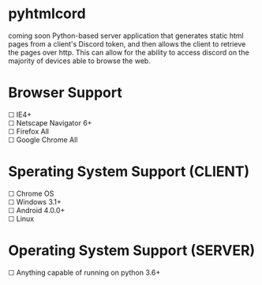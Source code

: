 # pyhtmlcord
coming soon
Python-based server application that generates static html pages from a client's Discord token, and then allows the client to retrieve the pages over http. This can allow for the ability to access discord on the majority of devices able to browse the web.
# Browser Support
☐ IE4+<br>
☐ Netscape Navigator 6+<br>
☐ Firefox All<br>
☐ Google Chrome All
# Sperating System Support (CLIENT)
☐ Chrome OS<br>
☐ Windows 3.1+<br>
☐ Android 4.0.0+<br>
☐ Linux
# Operating System Support (SERVER)
☐ Anything capable of running on python 3.6+

